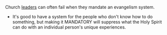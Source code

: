 
Church [leaders](https://theologos.site/leadership/) can often fail when they mandate an evangelism system.
- It's good to have a system for the people who don't know how to do something, but making it MANDATORY will suppress what the Holy Spirit can do with an individual person's unique experiences.
